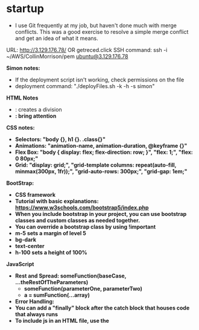 # startup
* I use Git frequently at my job, but haven't done much with merge conflicts. This was a good exercise to resolve a simple merge conflict and get an idea of what it means.

URL:  http://3.129.176.78/ OR getreced.click
SSH command: ssh -i ~/AWS/CollinMorrison/pem ubuntu@3.129.176.78

**Simon notes:**

* If the deployment script isn't working, check permissions on the file
* deployment command: "./deployFiles.sh -k <yourpemkey> -h <yourdomain> -s simon"

**HTML Notes**
* <div>: creates a division
* <b>: bring attention

**CSS notes:**
* Selectors: "body {}, h1 {}. .class{}"
* Animations: "animation-name, animation-duration, @keyframe <animation-name> {}"
* Flex Box: "body { display: flex; flex-direction: row; }", "flex: 1;", "flex: 0 80px;"
* Grid: "display: grid;", "grid-template columns: repeat(auto-fill, minmax(300px, 1fr));", "grid-auto-rows: 300px;", "grid-gap: 1em;"

**BootStrap:**
* CSS framework
* Tutorial with basic explanations: https://www.w3schools.com/bootstrap5/index.php
* When you include bootstrap in your project, you can use bootstrap classes and custom classes as needed together.
* You can override a bootstrap class by using !important
* m-5 sets a margin of level 5
* bg-dark
* text-center
* h-100 sets a height of 100%

**JavaScript**
* Rest and Spread: someFunction(baseCase, ...theRestOfTheParameters)
  * someFunction(parameterOne, parameterTwo)
  * a = sumFunction(...array)
* Error Handling:
 * You can add a "finally" block after the catch block that houses code that always runs
* To include js in an HTML file, use the <script> tag
* To select an element by it's class, use `document.querySelector('')`
* You can use a for-loop syntax like `for (const [i, reservation] of reservations.entries()) {}` to use a hybrid iteration loop where you still have access to the index.
* Add classes to elements created by javascript with `element.classList.add('')`
 
 **Express**
 * Express simplifies and streamlines http route handling
 * To include express: `const express = require('express');
 * Declare app: `const app = express();`
 * Declare router: `const apiRouter = express.Router();`
 * http methods: `apiRouter.get(), apiRouter.post, etc.`
 * To listen on a port: `app.listen(port, () -> {
  console.log(`Listening on port ${port}`);
 });`

**MongoDB**
* use `npm install mongodb`
* to use environment variables: `const userName = process.env.MONGOUSER; const password = proccess.env.MONGOPASSWORD; const hostname = process.env.MONGOHOSTNAME;`
* mongo url: `mongodb+srv://${userName}:${password}@${hostname}`
 
 **Login Notes**
 * To authenticate a user, get the username that they input with something like `const userName = localStorage.getItem('username')`
 * Check if the username exists, then get the boolean of whether or not the user was authenticated with something like `if (userName) {
    const nameEl = document.querySelector('#userName');
    nameEl.value = userName;
    const user = await getUser(nameEl.value);
    authenticated = user?.authenticated;
  }`
